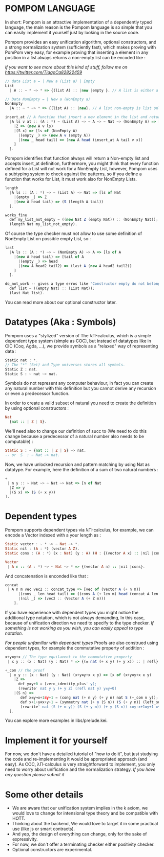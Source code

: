 # POMPOM LANGUAGE

In short: Pompom is an attractive implementation of a dependently typed language, the main reason is the Pompom language is so simple that you can easily implement it yourself just by looking in the source code.

Pompom provides an easy unification algorithm, optional constructors, and a strong normalization system (sufficiently fast), which makes proving with PomPom very easy, for example proving that inserting a element in any position in a list always returns a non-empty list can be encoded like :

*if you want to see more about this kind of stuff, follow me on https://twitter.com/TiagoCa82822459*
```js
// data List a = | New a (List a) | Empty 
List
  | A :: ~ * ~> * => {(list A) :: |new |empty }. // A list is either a new or a empty constructor

// Data NonEmpty = | New a (NonEmpty a) 
NonEmpty 
  |A :: ~ * ~> * => {(list A) :: |new}. // A list non-empty is list only with new constructor

insert_at // A function that insert a new element in the list and returns a non-empty list 
  |A ls v at :: (A : *) ~ (List A) ~> ~ A ~> ~ Nat ~> (NonEmpty A) => [at of (NonEmpty A)
    |Z => (new A v ls)
    |(S x) => [ls of (NonEmpty A)
      |(empty _) => (new A v (empty A))
      |(new _ head tail) => (new A head (insert_at A tail v x))
    ]
  ].
```
Pompom identifies that function always will return a Non-empty list and accepts insert_at definition, furthermore, you might think that every function defined for a List will not work for a NonEmpty List, however, Pompom uses a subtyping system to check against the patterns, so if you define a function that works for List, it must work also for NonEmpty Lists.

```js
length 
  |A ls :: (A : *) ~> ~ (List A) ~> Nat => [ls of Nat
    |(empty _) => Z
    |(new A head tail) => (S (length A tail))
  ].

works_fine
  def my_list_not_empty = ((new Nat Z (empty Nat)) :: (NonEmpty Nat));
  (length Nat my_list_not_empty).
```

Of course the type checker must not allow to use some definition of NonEmpty List on possible empty List, so :

```js
last 
  |A ls :: (A : *) ~> ~ (NonEmpty A) ~> A => [ls of A
    |(new A head tail) => [tail of A
      |(empty _) => head
      |(new A head2 tail2) => (last A (new A head2 tail2))
    ]
  ].

do_not_work -- gives a type erros like "Constructor empty do not belongs to NonEmpty Nat"
  def list = ((empty Nat) :: (List Nat));
  (last Nat list).
```

You can read more about our optional constructor later.

# Datatypes (Aka : Symbols)
 
Pompom uses a "stylized" version of The λΠ-calculus, which is a simple dependent type system (simple as COC), but instead of datatypes like in CIC (Coq, Agda, ...), we provide symbols as a "relaxed" way of representing data :

```js
Static nat : *.
// The "*" (Set) and Type universes stores all symbols.
Static Z : nat.
Static S : ~ nat ~> nat.
```

Symbols do not represent any computer behaviour, in fact you can create any natural number with this definition but you cannot derive any recursion or even a predecessor function.

In order to create a valid subset of natural you need to create the definition by using optional constructors :

```haskell
Nat
  {nat :: | Z | S}.
```

We'll need also to change our definition of succ to (We need to do this change because a predecessor of a natural number also needs to be computable) :

```haskell
Static S : ~ {nat :: | Z | S} ~> nat.
-- or  S  : ~ Nat ~> nat.
```

Now, we have unlocked recursion and pattern matching by using Nat as datatype. For example, here the definition of a sum of two natural numbers :

```js
+ 
 | n y :: ~ Nat ~> ~ Nat ~> Nat => [n of Nat
  |Z => y
  |(S x) => (S (+ x y))
].
```

# Dependent types

Pompom supports dependent types via λΠ-calculus, for example, we can encode a Vector indexed with a your length as :

```haskell
Static vector : ~ * ~> ~ Nat ~> *.
Static nil : (A : *) (vector A Z).
Static cons : (A : *) (x : Nat) (y : A) (H : {(vector A x) :: |nil |cons}) (vector A (S x)).

Vector
 | A n :: (A : *) ~> ~ Nat ~> * => {(vector A n) :: |nil |cons}.

```

And concatenation is enconded like that :

```js
concat 
 | A n m vec vec2 :: concat_type => [vec of (Vector A (+ n m))
      |(cons _ len head tail) => ((cons A (+ len m) head (concat A len m tail vec2)) :: (Vector A (+ (S len) m)))
      |(nil _) => (vec2 :: (Vector A (+ Z m)))
    ].
```

If you have experience with dependent types you might notice the additional type notation, which is not always demanding, In this case, because of unification direction we need to specify to the type checker. *If something is not working as you wish, you can easily appeal to type notation.*

*For people unfamiliar with dependent types* Proofs are also construed using dependent types, for example the commutative property of addition :


```js
x+y≡y+x // The type equilavent to the commutative property
 | x y :: (x : Nat) (y : Nat) * => {(≡ nat (+ x y) (+ y x)) :: | refl}.

+_com // the proof
  | x y :: (x : Nat) (y : Nat) (x+y≡y+x x y) => [x of (x+y≡y+x x y)
    |Z => 
      def y≡y+0 = (zero_identity_plus' y);
      (rewrite' nat y y (+ y Z) (refl nat y) y≡y+0)
    |(S n) => 
       def x≡y→x+1≡y+1 = (cong nat (+ n y) (+ y n) nat S (+_com n y));
       def x+1+y≡x+y+1 = (symmetry nat (+ y (S n)) (S (+ y n)) (left_succ_nat y n));
       (rewrite' nat (S (+ n y)) (S (+ y n)) (+ y (S n)) x≡y→x+1≡y+1 x+1+y≡x+y+1)
  ].
```

You can explore more examples in libs/prelude.kei.

# Implement it for yourself

For now, we don't have a detailed tutorial of "how to do it", but just studying the code and re-implementing it would be appropriated approach (and easy). As COC, λΠ-calculus is very straightforward to implement, you only need to worry about unification and the normalization strategy. *If you have any question please submit it*

# Some other details

- We are aware that our unification system implies in the k axiom, we would love to change for intensional type theory and be compatible with HOTT.
- Thinking about the backend, We would love to target it in some practical use (like js or smart contracts).
- And yep, the design of everything can change, only for the sake of expressivity. 
- For now, we don't offer a terminating checker either positivity checker.
- Optional constructors are experimental.
